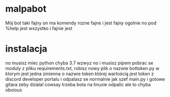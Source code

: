 # malpabot
Mój bot taki fajny on ma komendy rozne fajne i jest fajny ogolnie no pod %help jest wszystko i fajnie jest

# instalacja
no musisz miec python chyba 3.7 wzwyz no i musisz pipem pobrac se moduly z pliku requirements.txt, robisz nowy plik o nazwie bottoken.py w ktorym jest jedna zmienna o nazwie token której wartością jest token z discord developer portalu i odpalasz se normalnie jak szef main.py i gotowe gitara 
zeby dzialal cowsay trzeba bota na linuxie odpalic ale to chyba obvious
